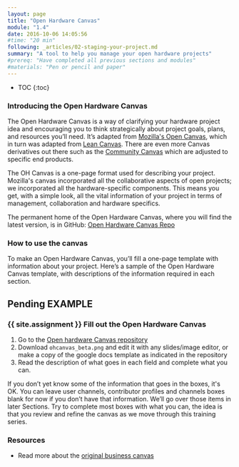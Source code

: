 ```yaml
---
layout: page
title: "Open Hardware Canvas"
module: "1.4"
date: 2016-10-06 14:05:56
#time: "20 min"
following: _articles/02-staging-your-project.md
summary: "A tool to help you manage your open hardware projects"
#prereq: "Have completed all previous sections and modules"
#materials: "Pen or pencil and paper"
---
```


* TOC
{:toc}


### Introducing the Open Hardware Canvas

The Open Hardware Canvas is a way of clarifying your hardware project idea and encouraging you to think strategically about project goals, plans, and resources you’ll need. It’s adapted from [Mozilla's Open Canvas](https://mozilla.github.io/open-leadership-training-series/articles/opening-your-project/develop-an-open-project-strategy-with-open-canvas/#assignment--make-an-open-canvas), which in turn was adapted from [Lean Canvas](https://leanstack.com/lean-canvas/). There are even more Canvas derivatives out there such as the [Community Canvas](https://community-canvas.org/) which are adjusted to specific end products.

The OH Canvas is a one-page format used for describing your project. Mozilla's canvas incorporated all the collaborative aspects of open projects; we incorporated all the hardware-specific components. This means you get, with a simple look, all the vital information of your project in terms of management, collaboration and hardware specifics.

The permanent home of the Open Hardware Canvas, where you will find the latest version, is in GitHub: [Open Hardware Canvas Repo](https://github.com/ohwmakers/ohcanvas)

### How to use the canvas

To make an Open Hardware Canvas, you’ll fill a one-page template with information about your project. Here’s a sample of the Open Hardware Canvas template, with descriptions of the information required in each section.

## Pending EXAMPLE


### {{ site.assignment }} Fill out the Open Hardware Canvas

1. Go to the [Open hardware Canvas repository](https://github.com/ohwmakers/ohcanvas)
2. Download `ohcanvas_beta.png` and edit it with any slides/image editor, or make a copy of the google docs template as indicated in the repository
3. Read the description of what goes in each field and complete what you can.

If you don’t yet know some of the information that goes in the boxes, it's OK. You can leave user channels, contributor profiles and channels boxes blank for now if you don’t have that information. We’ll go over those items in later Sections. Try to complete most boxes with what you can, the idea is that you review and refine the canvas as we move through this training series.

### Resources
- Read more about the [original business canvas](https://en.wikipedia.org/wiki/Business_Model_Canvas)

